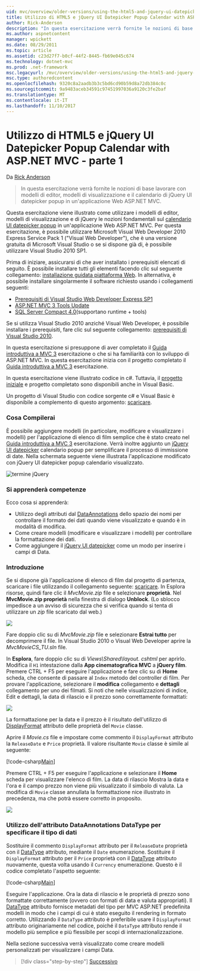 ```yaml
---
uid: mvc/overview/older-versions/using-the-html5-and-jquery-ui-datepicker-popup-calendar-with-aspnet-mvc/using-the-html5-and-jquery-ui-datepicker-popup-calendar-with-aspnet-mvc-part-1
title: Utilizzo di HTML5 e jQuery UI Datepicker Popup Calendar with ASP.NET MVC - parte 1 | Documenti Microsoft
author: Rick-Anderson
description: "In questa esercitazione verrà fornite le nozioni di base lavorare con modelli di editor, modelli di visualizzazione e il calendario di jQuery UI datepicker popup in una macchina virtuale di ASP.NET..."
ms.author: aspnetcontent
manager: wpickett
ms.date: 08/29/2011
ms.topic: article
ms.assetid: c23d27f7-b0cf-44f2-8445-fb69e045c674
ms.technology: dotnet-mvc
ms.prod: .net-framework
msc.legacyurl: /mvc/overview/older-versions/using-the-html5-and-jquery-ui-datepicker-popup-calendar-with-aspnet-mvc/using-the-html5-and-jquery-ui-datepicker-popup-calendar-with-aspnet-mvc-part-1
msc.type: authoredcontent
ms.openlocfilehash: 9320c8a2aadb3b3c5bd6cd90b59d8a72db384c0c
ms.sourcegitcommit: 9a9483aceb34591c97451997036a9120c3fe2baf
ms.translationtype: MT
ms.contentlocale: it-IT
ms.lasthandoff: 11/10/2017
---
```

<a name="using-the-html5-and-jquery-ui-datepicker-popup-calendar-with-aspnet-mvc---part-1"></a>Utilizzo di HTML5 e jQuery UI Datepicker Popup Calendar with ASP.NET MVC - parte 1
====================
Da [Rick Anderson](https://github.com/Rick-Anderson)

> In questa esercitazione verrà fornite le nozioni di base lavorare con modelli di editor, modelli di visualizzazione e il calendario di jQuery UI datepicker popup in un'applicazione Web ASP.NET MVC.


Questa esercitazione viene illustrato come utilizzare i modelli di editor, modelli di visualizzazione e di jQuery le nozioni fondamentali sul [calendario UI datepicker popup](http://plugins.jquery.com/project/datepicker) in un'applicazione Web ASP.NET MVC. Per questa esercitazione, è possibile utilizzare Microsoft Visual Web Developer 2010 Express Service Pack 1 (&quot;Visual Web Developer&quot;), che è una versione gratuita di Microsoft Visual Studio o se si dispone già di, è possibile utilizzare Visual Studio 2010 SP1.

Prima di iniziare, assicurarsi di che aver installato i prerequisiti elencati di seguito. È possibile installare tutti gli elementi facendo clic sul seguente collegamento: [installazione guidata piattaforma Web](https://www.microsoft.com/web/gallery/install.aspx?appid=VWD2010SP1Pack). In alternativa, è possibile installare singolarmente il software richiesto usando i collegamenti seguenti:

- [Prerequisiti di Visual Studio Web Developer Express SP1](https://www.microsoft.com/web/gallery/install.aspx?appid=VWD2010SP1Pack)
- [ASP.NET MVC 3 Tools Update](https://www.microsoft.com/web/gallery/install.aspx?appsxml=&amp;appid=MVC3)
- [SQL Server Compact 4.0](https://www.microsoft.com/web/gallery/install.aspx?appid=SQLCE;SQLCEVSTools_4_0)(supportano runtime + tools)

Se si utilizza Visual Studio 2010 anziché Visual Web Developer, è possibile installare i prerequisiti, fare clic sul seguente collegamento: [prerequisiti di Visual Studio 2010](https://www.microsoft.com/web/gallery/install.aspx?appsxml=&amp;appid=VS2010SP1Pack).

In questa esercitazione si presuppone di aver completato il [Guida introduttiva a MVC 3](../getting-started-with-aspnet-mvc3/cs/intro-to-aspnet-mvc-3.md) esercitazione o che si ha familiarità con lo sviluppo di ASP.NET MVC. In questa esercitazione inizia con il progetto completato il [Guida introduttiva a MVC 3](../getting-started-with-aspnet-mvc3/cs/intro-to-aspnet-mvc-3.md) esercitazione.

In questa esercitazione viene illustrato codice in c#. Tuttavia, il [progetto iniziale](https://archive.msdn.microsoft.com/Project/Download/FileDownload.aspx?ProjectName=aspnetmvcsamples&amp;DownloadId=15800) e progetto completato sono disponibili anche in Visual Basic.

Un progetto di Visual Studio con codice sorgente c# e Visual Basic è disponibile a complemento di questo argomento: [scaricare](https://archive.msdn.microsoft.com/Project/Download/FileDownload.aspx?ProjectName=aspnetmvcsamples&amp;DownloadId=15800).

### <a name="what-youll-build"></a>Cosa Compilerai

È possibile aggiungere modelli (in particolare, modificare e visualizzare i modelli) per l'applicazione di elenco di film semplice che è stato creato nel [Guida introduttiva a MVC 3](../getting-started-with-aspnet-mvc3/cs/intro-to-aspnet-mvc-3.md) esercitazione. Verrà inoltre aggiunto un [jQuery UI datepicker](http://jqueryui.com/demos/datepicker/) calendario popup per semplificare il processo di immissione di date. Nella schermata seguente viene illustrata l'applicazione modificato con jQuery UI datepicker popup calendario visualizzato.

![termine jQuery](using-the-html5-and-jquery-ui-datepicker-popup-calendar-with-aspnet-mvc-part-1/_static/image1.png)

### <a name="skills-youll-learn"></a>Si apprenderà competenze

Ecco cosa si apprenderà:

- Utilizzo degli attributi dal [DataAnnotations](https://msdn.microsoft.com/en-us/library/system.componentmodel.dataannotations.aspx) dello spazio dei nomi per controllare il formato dei dati quando viene visualizzato e quando è in modalità di modifica.
- Come creare modelli (modificare e visualizzare i modelli) per controllare la formattazione dei dati.
- Come aggiungere il [jQuery UI datepicker](http://jqueryui.com/demos/datepicker/) come un modo per inserire i campi di Data.

### <a name="getting-started"></a>Introduzione

Se si dispone già l'applicazione di elenco di film dal progetto di partenza, scaricare i file utilizzando il collegamento seguente: [scaricare](https://code.msdn.microsoft.com/Project/Download/FileDownload.aspx?https://archive.msdn.microsoft.com/Project/Download/FileDownload.aspx?ProjectName=aspnetmvcsamples&amp;DownloadId=15800). In Esplora risorse, quindi fare clic il *MvcMovie.zip* file e selezionare **proprietà**. Nel **MvcMovie.zip proprietà** nella finestra di dialogo **Unblock**. (Lo sblocco impedisce a un avviso di sicurezza che si verifica quando si tenta di utilizzare un *zip* file scaricato dal web.)

![](using-the-html5-and-jquery-ui-datepicker-popup-calendar-with-aspnet-mvc-part-1/_static/image2.png)

Fare doppio clic su di *MvcMovie.zip* file e selezionare **Estrai tutto** per decomprimere il file. In Visual Studio 2010 o Visual Web Developer aprire la *MvcMovieCS\_TU.sln* file.

In **Esplora**, fare doppio clic su di *Views\Shared\\layout. cshtml* per aprirlo. Modifica il `H1` intestazione dalla **App cinematografica MVC** a **jQuery film**. Premere CTRL + F5 per eseguire l'applicazione e fare clic su di **Home** scheda, che consente di passare al `Index` metodo del controller di film. Per provare l'applicazione, selezionare il **modifica** collegamento e **dettagli** collegamento per uno dei filmati. Si noti che nelle visualizzazioni di indice, Edit e dettagli, la data di rilascio e il prezzo sono correttamente formattati:

![](using-the-html5-and-jquery-ui-datepicker-popup-calendar-with-aspnet-mvc-part-1/_static/image3.png)

La formattazione per la data e il prezzo è il risultato dell'utilizzo di [DisplayFormat](https://msdn.microsoft.com/en-us/library/system.componentmodel.dataannotations.displayformatattribute.aspx) attributo delle proprietà del `Movie` classe.

Aprire il *Movie.cs* file e impostare come commento il `DisplayFormat` attributo la `ReleaseDate` e `Price` proprietà. Il valore risultante `Movie` classe è simile al seguente:

[!code-csharp[Main](using-the-html5-and-jquery-ui-datepicker-popup-calendar-with-aspnet-mvc-part-1/samples/sample1.cs)]

Premere CTRL + F5 per eseguire l'applicazione e selezionare il **Home** scheda per visualizzare l'elenco di film. La data di rilascio Mostra la data e l'ora e il campo prezzo non viene più visualizzato il simbolo di valuta. La modifica di `Movie` classe annullata la formattazione nice illustrato in precedenza, ma che potrà essere corretto in proposito.

![](using-the-html5-and-jquery-ui-datepicker-popup-calendar-with-aspnet-mvc-part-1/_static/image4.png)

### <a name="using-the-dataannotations-datatype-attribute-to-specify-the-data-type"></a>Utilizzo dell'attributo DataAnnotations DataType per specificare il tipo di dati

Sostituire il commento `DisplayFormat` attributo per il `ReleaseDate` proprietà con il [DataType](https://msdn.microsoft.com/en-us/library/system.componentmodel.dataannotations.datatype.aspx) attributo, mediante il `Date` enumerazione. Sostituire il `DisplayFormat` attributo per il `Price` proprietà con il [DataType](https://msdn.microsoft.com/en-us/library/system.componentmodel.dataannotations.datatype.aspx) attributo nuovamente, questa volta usando il `Currency` enumerazione. Questo è il codice completato l'aspetto seguente:

[!code-csharp[Main](using-the-html5-and-jquery-ui-datepicker-popup-calendar-with-aspnet-mvc-part-1/samples/sample2.cs)]

Eseguire l'applicazione. Ora la data di rilascio e le proprietà di prezzo sono formattate correttamente (ovvero con formati di data e valuta appropriati). Il [DataType](https://msdn.microsoft.com/en-us/library/system.componentmodel.dataannotations.datatype.aspx) attributo fornisce metadati del tipo per MVC ASP.NET predefinita modelli in modo che i campi di cui è stato eseguito il rendering in formato corretto. Utilizzando il `DataType` attributo è preferibile usare il `DisplayFormat` attributo originariamente nel codice, poiché il `DataType` attributo rende il modello più semplice e più flessibile per scopi di internazionalizzazione.

Nella sezione successiva verrà visualizzato come creare modelli personalizzati per visualizzare i campi Data.

>[!div class="step-by-step"]
[Successivo](using-the-html5-and-jquery-ui-datepicker-popup-calendar-with-aspnet-mvc-part-2.md)
